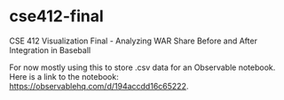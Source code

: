 # cse412-final
CSE 412 Visualization Final - Analyzing WAR Share Before and After Integration in Baseball

For now mostly using this to store .csv data for an Observable notebook. Here is a link to the notebook: https://observablehq.com/d/194accdd16c65222.

